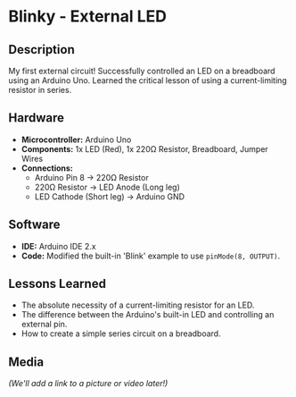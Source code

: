 # Blinky - External LED

## Description
My first external circuit! Successfully controlled an LED on a breadboard using an Arduino Uno. Learned the critical lesson of using a current-limiting resistor in series.

## Hardware
- **Microcontroller:** Arduino Uno
- **Components:** 1x LED (Red), 1x 220Ω Resistor, Breadboard, Jumper Wires
- **Connections:**
  - Arduino Pin 8 → 220Ω Resistor
  - 220Ω Resistor → LED Anode (Long leg)
  - LED Cathode (Short leg) → Arduino GND

## Software
- **IDE:** Arduino IDE 2.x
- **Code:** Modified the built-in 'Blink' example to use `pinMode(8, OUTPUT)`.

## Lessons Learned
- The absolute necessity of a current-limiting resistor for an LED.
- The difference between the Arduino's built-in LED and controlling an external pin.
- How to create a simple series circuit on a breadboard.

## Media
*(We'll add a link to a picture or video later!)*
